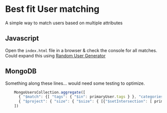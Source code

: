 # Best fit User matching

A simple way to match users based on multiple attributes

## Javascript

Open the `index.html` file in a browser & check the console for all matches. Could expand this using [Random User Generator](https://www.npmjs.com/package/random-user-generator)

## MongoDB

Something along these lines... would need some testing to optimize.

```javascript
    MongoUsersCollection.aggregate([
      { "$match": {[ "tags": { "$in": primaryUser.tags } }, "categories": { "$in": primaryUser.categories } } ]},
      { "$project": { "size": { "$size": { [{"$setIntersection": [ primaryUser.tags, "$tags" ]},{"$setIntersection": [ primaryUser.categories, "$categories" ]} ]} } }}, { "$sort": { "size": -1 } }, { "$limit": 1 }
    ])
```
